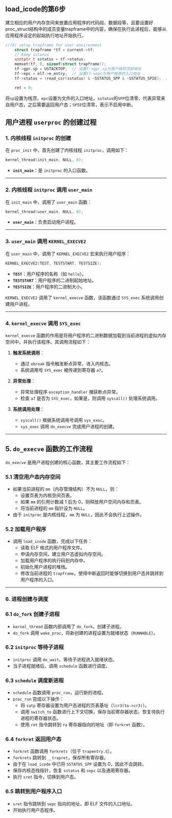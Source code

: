 ## load_icode的第6步
建立相应的用户内存空间来放置应用程序的代码段、数据段等，且要设置好proc_struct结构中的成员变量trapframe中的内容，确保在执行此进程后，能够从应用程序设定的起始执行地址开始执行。

```c
//(6) setup trapframe for user environment
    struct trapframe *tf = current->tf;
    // Keep sstatus
    uintptr_t sstatus = tf->status;
    memset(tf, 0, sizeof(struct trapframe));
    tf->gpr.sp = USTACKTOP;  // 设置f->gpr.sp为用户栈的顶部地址
    tf->epc = elf->e_entry;  // 设置tf->epc为用户程序的入口地址
    tf->status = (read_csr(sstatus) & ~SSTATUS_SPP & ~SSTATUS_SPIE);  // 根据需要设置 tf->status 的值，清除 SSTATUS_SPP 和 SSTATUS_SPIE 位

    ret = 0;
```
将`sp`设置为栈顶，`epc`设置为文件的入口地址，`sstatus`的`SPP`位清零，代表异常来自用户态，之后需要返回用户态；`SPIE`位清零，表示不启用中断。


## 用户进程 `userproc` 的创建过程


### **1. 内核线程 `initproc` 的创建**

在 `proc_init` 中，首先创建了内核线程 `initproc`，调用如下：

```c
kernel_thread(init_main, NULL, 0);
```

- **`init_main`**：是 `initproc` 的入口函数。

---

### **2. 内核线程 `initproc` 调用 `user_main`**

在 `init_main` 中，调用了 `user_main` 函数：

```c
kernel_thread(user_main, NULL, 0);
```

- **`user_main`**：负责启动用户进程。

---

### **3. `user_main` 调用 `KERNEL_EXECVE2`**

在 `user_main` 中，调用了 `KERNEL_EXECVE2` 宏来执行用户程序：

```c
KERNEL_EXECVE2(TEST, TESTSTART, TESTSIZE);
```

- **`TEST`**：用户程序的名称（如 `hello`）。
- **`TESTSTART`**：用户程序的二进制起始地址。
- **`TESTSIZE`**：用户程序的二进制大小。

`KERNEL_EXECVE2` 调用了 `kernel_execve` 函数，该函数通过 `SYS_exec` 系统调用创建用户进程。

---

### **4. `kernel_execve` 调用 `SYS_exec`**

`kernel_execve` 函数的作用是将用户程序的二进制数据加载到当前进程的虚拟内存空间中，并执行该程序。其调用流程如下：

1. **触发系统调用**：
   - 通过 `ebreak` 指令触发断点异常，进入内核态。
   - 系统调用号 `SYS_exec` 被传递到寄存器 `a7`。

2. **异常处理**：
   - 异常处理程序 `exception_handler` 捕获断点异常。
   - 检查 `a7` 是否为 `SYS_exec`，如果是，则调用 `syscall()` 处理系统调用。

3. **系统调用处理**：
   - `syscall()` 根据系统调用号调用 `sys_exec`。
   - `sys_exec` 调用 `do_execve` 完成用户进程的创建。

---

## **5. `do_execve` 函数的工作流程**

`do_execve` 是用户进程创建的核心函数，其主要工作流程如下：

### **5.1 清空用户态内存空间**

- 如果当前进程的 `mm`（内存管理结构）不为 `NULL`，则：
  - 设置页表为内核空间页表。
  - 如果 `mm` 的引用计数减 1 后为 0，则释放用户空间内存和页表。
  - 将当前进程的 `mm` 指针设为 `NULL`。
- 由于 `initproc` 是内核线程，`mm` 为 `NULL`，因此不会执行上述操作。

### **5.2 加载用户程序**

- 调用 `load_icode` 函数，完成以下任务：
  - 读取 ELF 格式的用户程序文件。
  - 申请内存空间，建立用户态虚拟内存空间。
  - 加载用户程序的执行码到内存中。
  - 初始化用户进程的堆栈。
  - 修改当前进程的 `trapframe`，使得中断返回时能够切换到用户态并跳转到用户程序的入口。

---

### **6. 进程创建与调度**

### **6.1 `do_fork` 创建子进程**

- `kernel_thread` 函数内部调用了 `do_fork`，创建子进程。
- `do_fork` 调用 `wake_proc`，将新创建的进程设置为就绪状态（`RUNNABLE`）。

### **6.2 `initproc` 等待子进程**

- `initproc` 调用 `do_wait`，等待子进程进入就绪状态。
- 当子进程就绪后，调用 `schedule` 函数进行调度。

### **6.3 `schedule` 调度新进程**

- `schedule` 函数调用 `proc_run`，运行新的进程。
- `proc_run` 完成以下操作：
  - 将 `satp` 寄存器设置为用户态进程的页表基址（`lcr3(to->cr3)`）。
  - 调用 `switch_to` 函数进行上下文切换，保存当前寄存器状态，恢复待执行进程的寄存器状态。
  - 使用 `ret` 指令跳转到 `ra` 寄存器指向的地址（即 `forkret` 函数）。

### **6.4 `forkret` 返回用户态**

- `forkret` 函数调用 `forkrets`（位于 `trapentry.S`）。
- `forkrets` 跳转到 `__trapret`，保存所有寄存器。
- 由于在 `load_icode` 中已将 `SSTATUS_SPP` 设置为 0，因此不会跳转。
- 保存内核态栈指针，恢复 `sstatus` 和 `sepc` 以及通用寄存器。
- 执行 `sret` 指令，切换到用户态。

### **6.5 跳转到用户程序入口**

- `sret` 指令跳转到 `sepc` 指向的地址，即 ELF 文件的入口地址。
- 开始执行用户态程序。

